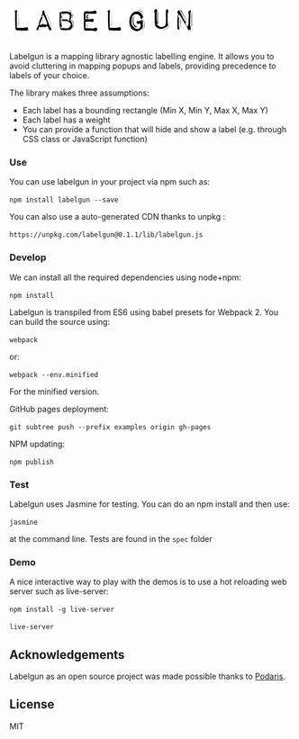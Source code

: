 ![labelgun](logo.png)

</br>
Labelgun is a mapping library agnostic labelling engine. It allows you to avoid cluttering in mapping popups and labels, providing precedence to labels of your choice.

The library makes three assumptions:

* Each label has a bounding rectangle (Min X, Min Y, Max X, Max Y)
* Each label has a weight
* You can provide a function that will hide and show a label (e.g. through CSS class or JavaScript function)

### Use

You can use labelgun in your project via npm such as:

`npm install labelgun --save`

You can also use a auto-generated CDN thanks to unpkg :

`https://unpkg.com/labelgun@0.1.1/lib/labelgun.js`

### Develop

We can install all the required dependencies using node+npm:

`npm install`

Labelgun is transpiled from ES6 using babel presets for Webpack 2. You can build the source using:

`webpack`

or:

`webpack --env.minified`

For the minified version.

GitHub pages deployment:

`git subtree push --prefix examples origin gh-pages`

NPM updating:

`npm publish`

### Test

Labelgun uses Jasmine for testing. You can do an npm install and then use:

`jasmine`

at the command line. Tests are found in the `spec` folder  

### Demo

A nice interactive way to play with the demos is to use a hot reloading web server such as live-server:

`npm install -g live-server`

`live-server`

## Acknowledgements
Labelgun as an open source project was made possible thanks to [Podaris](http://www.podaris.com).

## License
MIT
